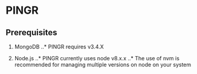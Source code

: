 # PINGR

## Prerequisites

1. MongoDB
..* PINGR requires v3.4.X

2. Node.js
..* PINGR currently uses node v8.x.x
..* The use of nvm is recommended for managing multiple versions on node on your system
